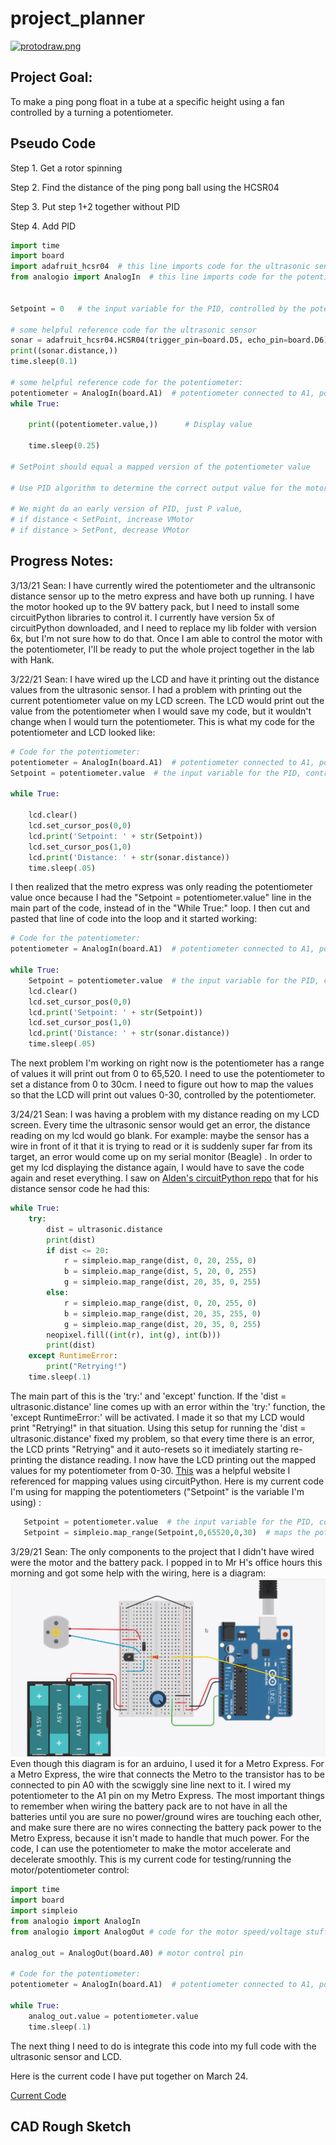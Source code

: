 # project_planner

[<img src="/images/protodraw.png" alt="protodraw.png" width="350" height="250">](/images/protodraw.png)

## Project Goal:

To make a ping pong float in a tube at a specific height using a fan controlled by a turning a potentiometer.

## Pseudo Code
Step 1. Get a rotor spinning

Step 2. Find the distance of the ping pong ball using the HCSR04

Step 3. Put step 1+2 together without PID

Step 4. Add PID

```python
import time
import board
import adafruit_hcsr04  # this line imports code for the ultrasonic sensor
from analogio import AnalogIn  # this line imports code for the potentiometer


Setpoint = 0   # the input variable for the PID, controlled by the potentiometer

# some helpful reference code for the ultrasonic sensor
sonar = adafruit_hcsr04.HCSR04(trigger_pin=board.D5, echo_pin=board.D6)   # this sets it up for use
print((sonar.distance,))
time.sleep(0.1)

# some helpful reference code for the potentiometer:
potentiometer = AnalogIn(board.A1)  # potentiometer connected to A1, power & ground
while True:
 
    print((potentiometer.value,))      # Display value
 
    time.sleep(0.25)          

# SetPoint should equal a mapped version of the potentiometer value

# Use PID algorithm to determine the correct output value for the motor

# We might do an early version of PID, just P value,
# if distance < SetPoint, increase VMotor
# if distance > SetPont, decrease VMotor
```

## Progress Notes:

3/13/21 Sean: I have currently wired the potentiometer and the ultransonic distance sensor up to the metro express and have both up running. I have the motor hooked up to the 9V battery pack, but I need to install some circuitPython libraries to control it. I currently have version 5x of circuitPython downloaded, and I need to replace my lib folder with version 6x, but I'm not sure how to do that. Once I am able to control the motor with the potentiometer, I'll be ready to put the whole project together in the lab with Hank.

3/22/21 Sean: I have wired up the LCD and have it printing out the distance values from the ultrasonic sensor. I had a problem with printing out the current potentiometer value on my LCD screen. The LCD would print out the value from the potentiometer when I would save my code, but it wouldn't change when I would turn the potentiometer. This is what my code for the potentiometer and LCD looked like:
```python
# Code for the potentiometer:
potentiometer = AnalogIn(board.A1)  # potentiometer connected to A1, power & ground
Setpoint = potentiometer.value  # the input variable for the PID, controlled by the potentiometer

while True:
 
    lcd.clear()
    lcd.set_cursor_pos(0,0)
    lcd.print('Setpoint: ' + str(Setpoint))
    lcd.set_cursor_pos(1,0)
    lcd.print('Distance: ' + str(sonar.distance))
    time.sleep(.05)
```
I then realized that the metro express was only reading the potentiometer value once because I had the "Setpoint = potentiometer.value" line in the main part of the code, instead of in the "While True:" loop. I then cut and pasted that line of code into the loop and it started working:
```python
# Code for the potentiometer:
potentiometer = AnalogIn(board.A1)  # potentiometer connected to A1, power & ground

while True:
    Setpoint = potentiometer.value  # the input variable for the PID, controlled by the potentiometer
    lcd.clear()
    lcd.set_cursor_pos(0,0)
    lcd.print('Setpoint: ' + str(Setpoint))
    lcd.set_cursor_pos(1,0)
    lcd.print('Distance: ' + str(sonar.distance))
    time.sleep(.05)
```
The next problem I'm working on right now is the potentiometer has a range of values it will print out from 0 to 65,520. I need to use the potentiometer to set a distance from 0 to 30cm. I need to figure out how to map the values so that the LCD will print out values 0-30, controlled by the potentiometer.

3/24/21 Sean: I was having a problem with my distance reading on my LCD screen. Every time the ultrasonic sensor would get an error, the distance reading on my lcd would go blank. For example: maybe the sensor has a wire in front of it that it is trying to read or it is suddenly super far from its target, an error would come up on my serial monitor (Beagle) . In order to get my lcd displaying the distance again, I would have to save the code again and reset everything. I saw on [Alden's circuitPython repo](https://github.com/adent11/CircuitPython) that for his distance sensor code he had this:
```python
while True:
    try:
        dist = ultrasonic.distance
        print(dist)
        if dist <= 20:
            r = simpleio.map_range(dist, 0, 20, 255, 0)
            b = simpleio.map_range(dist, 5, 20, 0, 255)
            g = simpleio.map_range(dist, 20, 35, 0, 255)
        else:
            r = simpleio.map_range(dist, 0, 20, 255, 0)
            b = simpleio.map_range(dist, 20, 35, 255, 0)
            g = simpleio.map_range(dist, 20, 35, 0, 255)
        neopixel.fill((int(r), int(g), int(b)))
        print(dist)
    except RuntimeError:
        print("Retrying!")
    time.sleep(.1)
```
The main part of this is the 'try:' and 'except' function. If the 'dist = ultrasonic.distance' line comes up with an error within the 'try:' function, the 'except RuntimeError:' will be activated. I made it so that my LCD would print "Retrying!" in that situation. Using this setup for running the 'dist = ultrasonic.distance' fixed my problem, so that every time there is an error, the LCD prints "Retrying" and it auto-resets so it imediately starting re-printing the distance reading.
I now have the LCD printing out the mapped values for my potentiometer from 0-30. [This](https://circuitpython.readthedocs.io/projects/simpleio/en/latest/api.html) was a helpful website I referenced for mapping values using circuitPython. Here is my current code I'm using for mapping the potentiometers ("Setpoint" is the variable I'm using) :
```python
   Setpoint = potentiometer.value  # the input variable for the PID, controlled by the potentiometer
   Setpoint = simpleio.map_range(Setpoint,0,65520,0,30)  # maps the potentiometer value using the variable setpoint, changes the range from 0-65,520 to 0-30
```

3/29/21 Sean: The only components to the project that I didn't have wired were the motor and the battery pack. I popped in to Mr H's office hours this morning and got some help with the wiring, here is a diagram:
![Wiring Diagram](images/Motor+batterypack+potentiometer-wiring.png
)
Even though this diagram is for an arduino, I used it for a Metro Express. For a Metro Express, the wire that connects the Metro to the transistor has to be connected to pin A0 with the scwiggly sine line next to it. I wired my potentiometer to the A1 pin on my Metro Express. The most important things to remember when wiring the battery pack are to not have in all the batteries until you are sure no power/ground wires are touching each other, and make sure there are no wires connecting the battery pack power to the Metro Express, because it isn't made to handle that much power.
For the code, I can use the potentiometer to make the motor accelerate and decelerate smoothly. This is my current code for testing/running the motor/potentiometer control:
```python
import time
import board
import simpleio
from analogio import AnalogIn
from analogio import AnalogOut # code for the motor speed/voltage stuff

analog_out = AnalogOut(board.A0) # motor control pin

# Code for the potentiometer:
potentiometer = AnalogIn(board.A1)  # potentiometer connected to A1, power & ground

while True:
    analog_out.value = potentiometer.value
    time.sleep(.1)
```
The next thing I need to do is integrate this code into my full code with the ultrasonic sensor and LCD.

Here is the current code I have put together on March 24. 

[Current Code](https://github.com/hpowers82/project_planner/blob/main/March-24-Code.py)

## CAD Rough Sketch
